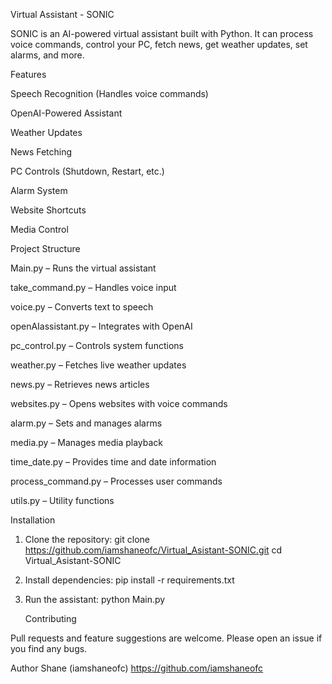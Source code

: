 Virtual Assistant - SONIC

SONIC is an AI-powered virtual assistant built with Python. It can process voice commands, control your PC, fetch news, get weather updates, set alarms, and more.

Features

Speech Recognition (Handles voice commands)

OpenAI-Powered Assistant

Weather Updates

News Fetching

PC Controls (Shutdown, Restart, etc.)

Alarm System

Website Shortcuts

Media Control

Project Structure

Main.py – Runs the virtual assistant

take_command.py – Handles voice input

voice.py – Converts text to speech

openAIassistant.py – Integrates with OpenAI

pc_control.py – Controls system functions

weather.py – Fetches live weather updates

news.py – Retrieves news articles

websites.py – Opens websites with voice commands

alarm.py – Sets and manages alarms

media.py – Manages media playback

time_date.py – Provides time and date information

process_command.py – Processes user commands

utils.py – Utility functions

Installation
1. Clone the repository: git clone https://github.com/iamshaneofc/Virtual_Asistant-SONIC.git
cd Virtual_Asistant-SONIC
2. Install dependencies: pip install -r requirements.txt
3. Run the assistant:  python Main.py

   Contributing
   
Pull requests and feature suggestions are welcome. Please open an issue if you find any bugs.

Author
Shane (iamshaneofc)
https://github.com/iamshaneofc
